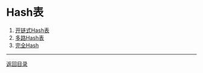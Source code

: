 # Hash表
 1. [开链式Hash表](04-A.md)
 2. [多路Hash表](04-B.md)
 3. [完全Hash](04-C.md)
 
---
[返回目录](../index.md)